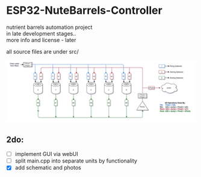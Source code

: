 # ESP32-NuteBarrels-Controller
nutrient barrels automation project  
in late development stages..  
more info and license - later  

all source files are under src/  

![the system](/1-pump%20system.png)

## 2do:
 - [ ] implement GUI via webUI
 - [ ] split main.cpp into separate units by functionality
 - [x] add schematic and photos
